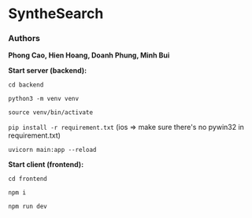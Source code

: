 # SyntheSearch

### Authors  
**Phong Cao, Hien Hoang, Doanh Phung, Minh Bui**

**Start server (backend):**

`cd backend`

`python3 -m venv venv`

`source venv/bin/activate`

`pip install -r requirement.txt` (ios => make sure there's no pywin32 in requirement.txt)

`uvicorn main:app --reload`

**Start client (frontend):**

`cd frontend`

`npm i`

`npm run dev`
